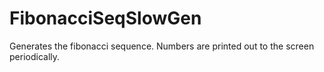 FibonacciSeqSlowGen
=====

Generates the fibonacci sequence.
Numbers are printed out to the screen periodically.
